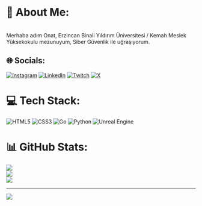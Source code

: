 # 💫 About Me:
<br>Merhaba adım Onat, Erzincan Binali Yıldırım Üniversitesi / Kemah Meslek Yüksekokulu mezunuyum, Siber Güvenlik ile uğraşıyorum.<br>

## 🌐 Socials:
[![Instagram](https://img.shields.io/badge/Instagram-%23E4405F.svg?logo=Instagram&logoColor=white)](https://instagram.com/_onatd) [![LinkedIn](https://img.shields.io/badge/LinkedIn-%230077B5.svg?logo=linkedin&logoColor=white)](https://linkedin.com/in/onatdibo) [![Twitch](https://img.shields.io/badge/Twitch-%239146FF.svg?logo=Twitch&logoColor=white)](https://twitch.tv/mystispy) [![X](https://img.shields.io/badge/X-black.svg?logo=X&logoColor=white)](https://x.com/mystispy) 

# 💻 Tech Stack:
![HTML5](https://img.shields.io/badge/html5-%23E34F26.svg?style=for-the-badge&logo=html5&logoColor=white) ![CSS3](https://img.shields.io/badge/css3-%231572B6.svg?style=for-the-badge&logo=css3&logoColor=white) ![Go](https://img.shields.io/badge/go-%2300ADD8.svg?style=for-the-badge&logo=go&logoColor=white) ![Python](https://img.shields.io/badge/python-3670A0?style=for-the-badge&logo=python&logoColor=ffdd54) ![Unreal Engine](https://img.shields.io/badge/unrealengine-%23313131.svg?style=for-the-badge&logo=unrealengine&logoColor=white)
# 📊 GitHub Stats:
![](https://github-readme-stats.vercel.app/api?username=mysti-spy&theme=dark&hide_border=false&include_all_commits=false&count_private=false)<br/>
![](https://github-readme-streak-stats.herokuapp.com/?user=mysti-spy&theme=dark&hide_border=false)<br/>
![](https://github-readme-stats.vercel.app/api/top-langs/?username=mysti-spy&theme=dark&hide_border=false&include_all_commits=false&count_private=false&layout=compact)

---
[![](https://visitcount.itsvg.in/api?id=mysti-spy&icon=0&color=0)](https://visitcount.itsvg.in)

<!-- Proudly created with GPRM ( https://gprm.itsvg.in ) -->
